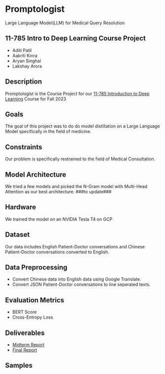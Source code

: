 # Promptologist
Large Language Model(LLM) for Medical Query Resolution

## 11-785 Intro to Deep Learning Course Project
  + Aditi Patil
  + Aakriti Kinra
  + Aryan Singhal
  + Lakshay Arora

## Description
Promptologist is the Course Project for our [11-785 Introduction to Deep Learning](https://deeplearning.cs.cmu.edu/F23/index.html#:~:text=the%20calendar%20first.-,OH%20Calendar,-%3A%20The%20Google) Course for Fall 2023

## Goals
The goal of this project was to do do model distillation on a Large Language Model specifically in the field of medicine.

## Constraints

Our problem is specifically restrained to the field of Medical Consultation.

## Model Architecture

We tried a few models and picked the N-Gram model with Multi-Head Attention as our best architecture.
###to update###

## Hardware

We trained the model on an NVIDIA Tesla T4 on GCP

## Dataset

Our data includes English Patient-Doctor conversations and Chinese Patient-Doctor conversations converted to English.

## Data Preprocessing

+ Convert Chinese data into English data using Google Translate.
+ Convert JSON Patient-Doctor conversations to line seperated texts.

## Evaluation Metrics

+ BERT Score
+ Cross-Entropy Loss

## Deliverables

+ [Midterm Report](https://www.overleaf.com/project/6555308f88f666a0c07a3fff)
+ [Final Report]()

## Samples
